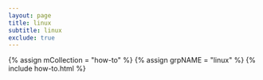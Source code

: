```yaml
---
layout: page
title: linux
subtitle: linux
exclude: true
---
```


<div class="how-to">
{% assign mCollection = "how-to" %}
{% assign grpNAME = "linux" %}
{% include how-to.html %}
</div>